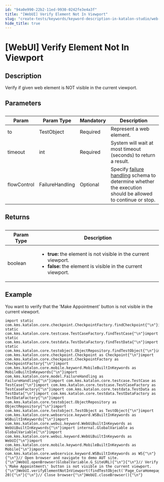 ```yaml
---
id: "94a0e990-22b2-11ed-9930-0242fe3e4a3f"
title: "[WebUI] Verify Element Not In Viewport"
slug: "create-tests/keywords/keyword-description-in-katalon-studio/web-ui-keywords/webui-verify-element-not-in-viewport"
hide_title: true
---
```


# <a id="id_0" class="anchor_top_offset"/><a id="ariaid-title1" class="anchor_top_offset"/>[WebUI] Verify Element Not In Viewport


## <a id="id_0__id_1" class="anchor_top_offset"/>Description

              
<p xmlns="http://www.w3.org/1999/xhtml" className="p">Verify if given web element is NOT visible in the current   viewport.</p> 
      

## <a id="id_0__id_2" class="anchor_top_offset"/>Parameters

              
<table xmlns="http://www.w3.org/1999/xhtml" className="table anchor_top_offset" id="id_0__e8f09791-9826-4222-98e0-bcda04d043ad"><caption /><thead className="thead"><tr className><th className="entry anchor_top_offset" id="id_0__e8f09791-9826-4222-98e0-bcda04d043ad__entry__1">Param</th><th className="entry anchor_top_offset" id="id_0__e8f09791-9826-4222-98e0-bcda04d043ad__entry__2">Param Type</th><th className="entry anchor_top_offset" id="id_0__e8f09791-9826-4222-98e0-bcda04d043ad__entry__3">Mandatory</th><th className="entry anchor_top_offset" id="id_0__e8f09791-9826-4222-98e0-bcda04d043ad__entry__4">Description</th></tr></thead><tbody className="tbody"><tr className><td className="entry" headers="id_0__e8f09791-9826-4222-98e0-bcda04d043ad__entry__1 id_0__e8f09791-9826-4222-98e0-bcda04d043ad__entry__2 id_0__e8f09791-9826-4222-98e0-bcda04d043ad__entry__3 id_0__e8f09791-9826-4222-98e0-bcda04d043ad__entry__4 ">to</td><td className="entry" headers="id_0__e8f09791-9826-4222-98e0-bcda04d043ad__entry__1 id_0__e8f09791-9826-4222-98e0-bcda04d043ad__entry__2 id_0__e8f09791-9826-4222-98e0-bcda04d043ad__entry__3 id_0__e8f09791-9826-4222-98e0-bcda04d043ad__entry__4 ">TestObject</td><td className="entry" headers="id_0__e8f09791-9826-4222-98e0-bcda04d043ad__entry__1 id_0__e8f09791-9826-4222-98e0-bcda04d043ad__entry__2 id_0__e8f09791-9826-4222-98e0-bcda04d043ad__entry__3 id_0__e8f09791-9826-4222-98e0-bcda04d043ad__entry__4 ">Required</td><td className="entry" headers="id_0__e8f09791-9826-4222-98e0-bcda04d043ad__entry__1 id_0__e8f09791-9826-4222-98e0-bcda04d043ad__entry__2 id_0__e8f09791-9826-4222-98e0-bcda04d043ad__entry__3 id_0__e8f09791-9826-4222-98e0-bcda04d043ad__entry__4 ">Represent a web element.</td></tr><tr className><td className="entry" headers="id_0__e8f09791-9826-4222-98e0-bcda04d043ad__entry__1 id_0__e8f09791-9826-4222-98e0-bcda04d043ad__entry__2 id_0__e8f09791-9826-4222-98e0-bcda04d043ad__entry__3 id_0__e8f09791-9826-4222-98e0-bcda04d043ad__entry__4 ">timeout</td><td className="entry" headers="id_0__e8f09791-9826-4222-98e0-bcda04d043ad__entry__1 id_0__e8f09791-9826-4222-98e0-bcda04d043ad__entry__2 id_0__e8f09791-9826-4222-98e0-bcda04d043ad__entry__3 id_0__e8f09791-9826-4222-98e0-bcda04d043ad__entry__4 ">int</td><td className="entry" headers="id_0__e8f09791-9826-4222-98e0-bcda04d043ad__entry__1 id_0__e8f09791-9826-4222-98e0-bcda04d043ad__entry__2 id_0__e8f09791-9826-4222-98e0-bcda04d043ad__entry__3 id_0__e8f09791-9826-4222-98e0-bcda04d043ad__entry__4 ">Required</td><td className="entry" headers="id_0__e8f09791-9826-4222-98e0-bcda04d043ad__entry__1 id_0__e8f09791-9826-4222-98e0-bcda04d043ad__entry__2 id_0__e8f09791-9826-4222-98e0-bcda04d043ad__entry__3 id_0__e8f09791-9826-4222-98e0-bcda04d043ad__entry__4 ">System will wait at most timeout (seconds) to return a         result.</td></tr><tr className><td className="entry" headers="id_0__e8f09791-9826-4222-98e0-bcda04d043ad__entry__1 id_0__e8f09791-9826-4222-98e0-bcda04d043ad__entry__2 id_0__e8f09791-9826-4222-98e0-bcda04d043ad__entry__3 id_0__e8f09791-9826-4222-98e0-bcda04d043ad__entry__4 ">flowControl</td><td className="entry" headers="id_0__e8f09791-9826-4222-98e0-bcda04d043ad__entry__1 id_0__e8f09791-9826-4222-98e0-bcda04d043ad__entry__2 id_0__e8f09791-9826-4222-98e0-bcda04d043ad__entry__3 id_0__e8f09791-9826-4222-98e0-bcda04d043ad__entry__4 ">FailureHandling</td><td className="entry" headers="id_0__e8f09791-9826-4222-98e0-bcda04d043ad__entry__1 id_0__e8f09791-9826-4222-98e0-bcda04d043ad__entry__2 id_0__e8f09791-9826-4222-98e0-bcda04d043ad__entry__3 id_0__e8f09791-9826-4222-98e0-bcda04d043ad__entry__4 ">Optional</td><td className="entry" headers="id_0__e8f09791-9826-4222-98e0-bcda04d043ad__entry__1 id_0__e8f09791-9826-4222-98e0-bcda04d043ad__entry__2 id_0__e8f09791-9826-4222-98e0-bcda04d043ad__entry__3 id_0__e8f09791-9826-4222-98e0-bcda04d043ad__entry__4 ">Specify <a className="xref" href="/maintain/configure-failure-handling-settings-in-katalon-studio">failure handling</a> schema to         determine whether the execution should be allowed to continue or         stop.</td></tr></tbody></table> 
      

## <a id="id_0__id_3" class="anchor_top_offset"/>Returns

              
<table xmlns="http://www.w3.org/1999/xhtml" className="table anchor_top_offset" id="id_0__ff5978fd-1113-4ace-82e5-bf52386476ba"><caption /><thead className="thead"><tr className><th className="entry anchor_top_offset" id="id_0__ff5978fd-1113-4ace-82e5-bf52386476ba__entry__1">Param Type</th><th className="entry anchor_top_offset" id="id_0__ff5978fd-1113-4ace-82e5-bf52386476ba__entry__2">Description</th></tr></thead><tbody className="tbody"><tr className><td className="entry" headers="id_0__ff5978fd-1113-4ace-82e5-bf52386476ba__entry__1 id_0__ff5978fd-1113-4ace-82e5-bf52386476ba__entry__2 ">boolean</td><td className="entry" headers="id_0__ff5978fd-1113-4ace-82e5-bf52386476ba__entry__1 id_0__ff5978fd-1113-4ace-82e5-bf52386476ba__entry__2 ">         <ul className="ul"><li className="li">             <strong className="ph b">true:</strong> the element is not visible in the             current viewport.</li><li className="li">             <strong className="ph b">false:</strong> the element is visible in the current             viewport.</li></ul>       </td></tr></tbody></table> 
      

## <a id="id_0__id_4" class="anchor_top_offset"/>Example

              
<p xmlns="http://www.w3.org/1999/xhtml" className="p">You want to verify that the 'Make Appointment' button   is not visible in the current viewport.</p> 
              
<pre xmlns="http://www.w3.org/1999/xhtml" className="pre codeblock"><code>import static com.kms.katalon.core.checkpoint.CheckpointFactory.findCheckpoint{"\n"}import static com.kms.katalon.core.testcase.TestCaseFactory.findTestCase{"\n"}import static com.kms.katalon.core.testdata.TestDataFactory.findTestData{"\n"}import static com.kms.katalon.core.testobject.ObjectRepository.findTestObject{"\n"}import com.kms.katalon.core.checkpoint.Checkpoint as Checkpoint{"\n"}import com.kms.katalon.core.checkpoint.CheckpointFactory as CheckpointFactory{"\n"}import com.kms.katalon.core.mobile.keyword.MobileBuiltInKeywords as MobileBuiltInKeywords{"\n"}import com.kms.katalon.core.model.FailureHandling as FailureHandling{"\n"}import com.kms.katalon.core.testcase.TestCase as TestCase{"\n"}import com.kms.katalon.core.testcase.TestCaseFactory as TestCaseFactory{"\n"}import com.kms.katalon.core.testdata.TestData as TestData{"\n"}import com.kms.katalon.core.testdata.TestDataFactory as TestDataFactory{"\n"}import com.kms.katalon.core.testobject.ObjectRepository as ObjectRepository{"\n"}import com.kms.katalon.core.testobject.TestObject as TestObject{"\n"}import com.kms.katalon.core.webservice.keyword.WSBuiltInKeywords as WSBuiltInKeywords{"\n"}import com.kms.katalon.core.webui.keyword.WebUiBuiltInKeywords as WebUiBuiltInKeywords{"\n"}import internal.GlobalVariable as GlobalVariable{"\n"}import com.kms.katalon.core.webui.keyword.WebUiBuiltInKeywords as WebUI{"\n"}import com.kms.katalon.core.mobile.keyword.MobileBuiltInKeywords as Mobile{"\n"}import com.kms.katalon.core.webservice.keyword.WSBuiltInKeywords as WS{"\n"}{"\n"}// Open browser and navigate to demo AUT site.{"\n"}WebUI.openBrowser(GlobalVariable.G_SiteURL){"\n"}{"\n"}// Verify \'Make Appointment\' button is not visible in the current viewport.{"\n"}WebUI.verifyElementNotInViewport(findTestObject('Page_CuraHomepage/btn_MakeAppointment'), 20){"\n"}{"\n"}// Close browser{"\n"}WebUI.closeBrowser(){"\n"}</code></pre> 
            
